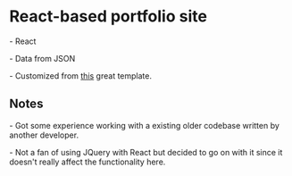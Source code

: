 <h1>React-based portfolio site</h1>
<p>- React</p>
<p>- Data from JSON</p>
<p>- Customized from <a href="https://github.com/Dorota1997/react-frontend-dev-portfolio">this</a> great template.</p>

<h2>Notes</h2>
<p>- Got some experience working with a existing older codebase written by another developer.</p>
<p>- Not a fan of using JQuery with React but decided to go on with it since it doesn't really affect the functionality here.</p>
